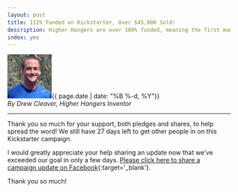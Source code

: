 ```yaml
---
layout: post
title: 112% Funded on Kickstarter, Over $45,000 Sold!
description: Higher Hangers are over 100% funded, meaning the first manufacturing run is a go.
index: yes
---
```


<img src="img/media_kit/drew_cleaver_headshot/drew_cleaver_headshot_03_100x100.jpg" class="img-responsive img-circle pull-right" alt="Drew Cleaver Headshot">{{ page.date | date: "%B %-d, %Y"}}<br /><em>By Drew Cleaver, Higher Hangers Inventor</em><br />

---

Thank you so much for your support, both pledges and shares, to help spread the word! We still have 27 days left to get other people in on this Kickstarter campaign.

I would greatly appreciate your help sharing an update now that we've exceeded our goal in only a few days. [Please click here to share a campaign update on Facebook](https://www.facebook.com/sharer/sharer.php?u=https%3A//www.kickstarter.com/projects/higherhangers/higher-hangers-space-saving-closet-organization-re/){:target='_blank'}. 

Thank you so much! 